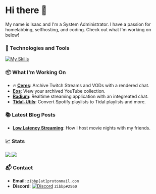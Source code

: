 # Hi there 👋

My name is Isaac and I'm a System Administrator. I have a passion for homelabbing, selfhosting, and coding. Check out what I'm working on below!

### 🔧 Technologies and Tools

[![My Skills](https://skillicons.dev/icons?i=js,vue,go,aws,linux,docker,kubernetes)](https://skillicons.dev)

### 📦 What I'm Working On

* 🔥 **[Ceres](https://github.com/Zibbp/Ceres)**: Archive Twitch Streams and VODs with a rendered chat.
* **[Eos](https://github.com/Zibbp/Ceres)**: View your archived YouTube collection.
* **[Radium](https://github.com/Zibbp/Radium/tree/next)**: Realtime streaming application with an integreated chat.
* **[Tidal-Utils](https://github.com/Zibbp/tidal-utils)**: Convert Spotify playlists to Tidal playlists and more.


### 📚 Latest Blog Posts

<!-- BLOG-POST-LIST:START -->
 - **[Low Latency Streaming](https://zibbp.net/posts/low-latency-streaming/)**: How I host movie nights with my friends. 
<!-- BLOG-POST-LIST:END -->

### 📈 Stats

<a href="https://github.com/Zibbp">
  <img align="center" src="https://github-readme-stats.vercel.app/api?username=zibbp&count_private=true&show_icons=true" />
</a>
<a href="https://github.com/Zibbp">
  <img align="center" src="https://github-readme-stats.vercel.app/api/top-langs/?username=zibbp&layout=compact" />
</a>

### 📬 Contact

- **Email**: `zibbp[at]protonmail.com`
- **Discord**: [![Discord](https://badgen.net/badge/icon/Zibbp%232560?icon=discord&label&style=flat-square)](https://discord.com/) `Zibbp#2560`

